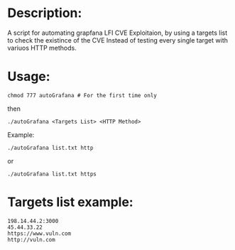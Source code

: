 # Description:

A script for automating grapfana LFI CVE Exploitaion, by using a targets list to check the existince of the CVE Instead of testing every single target with variuos HTTP methods.

# Usage:

```
chmod 777 autoGrafana # For the first time only
```
then
```
./autoGrafana <Targets List> <HTTP Method>
```

Example:

```
./autoGrafana list.txt http
``` 
or
```
./autoGrafana list.txt https
```
# Targets list example:

```
198.14.44.2:3000
45.44.33.22
https://www.vuln.com
http://vuln.com
```

